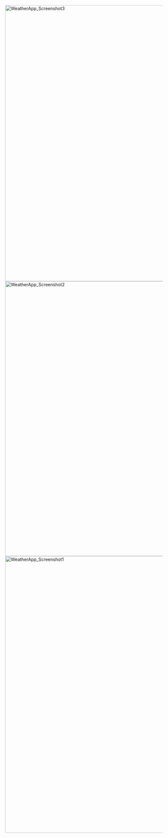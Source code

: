 <img width="883" alt="WeatherApp_Screenshot3" src="https://github.com/shashwatanshul/Weather-Application/assets/136802514/05bb4428-60a3-4706-8559-9245700712ee">
<img width="879" alt="WeatherApp_Screenshot2" src="https://github.com/shashwatanshul/Weather-Application/assets/136802514/d8b220ac-b7d2-479e-8137-7668c365f407">
<img width="885" alt="WeatherApp_Screenshot1" src="https://github.com/shashwatanshul/Weather-Application/assets/136802514/8b2f8f3b-f34a-42e0-8dfd-e01fec572817">
